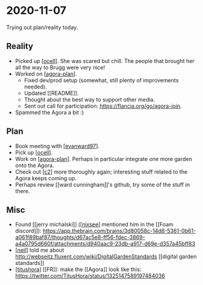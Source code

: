 # 2020-11-07
Trying out plan/reality today.

## Reality
- Picked up [[ocell]]. She was scared but chill. The people that brought her all the way to Brugg were very nice!
- Worked on [[agora-plan]]. 
  - Fixed dev/prod setup (somewhat, still plenty of improvements needed).
  - Updated [[README]].
  - Thought about the best way to support other media.
  - Sent out call for participation: https://flancia.org/go/agora-join.
- Spammed the Agora a bit :)

## Plan
- Book meeting with [[evanward97]].
- Pick up [[ocell]].
- Work on [[agora-plan]]. Perhaps in particular integrate one more garden onto the Agora.
- Check out [[c2]] more thoroughly again; interesting stuff related to the Agora keeps coming up.
- Perhaps review [[ward cunningham]]'s github, try some of the stuff in there.

## Misc
- Found [[jerry michalski]] ([[nixsee]] mentioned him in the [[Foam discord]]): https://app.thebrain.com/brains/3d80058c-14d8-5361-0b61-a061f89baf87/thoughts/d67ac5e8-ff56-fdec-3869-a4a0795d660f/attachments/d940aac9-23db-a917-d69e-d357a45bff83
- [[neil]] told me about http://webseitz.fluxent.com/wiki/DigitalGardenStandards [[digital garden standards]]
- [[titushora]] [[FR]]: make the [[Agora]] look like this: https://twitter.com/TitusHora/status/1325147589197484036

[//begin]: # "Autogenerated link references for markdown compatibility"
[ocell]: ../ocell "Ocell"
[agora-plan]: ../agora-plan "Agora Plan"
[evanward97]: ../evanward97 "Evanward97"
[c2]: ../c2 "C2"
[nixsee]: ../nixsee "Nixsee"
[neil]: ../neil "Neil"
[titushora]: ../titushora "Titushora"
[//end]: # "Autogenerated link references"